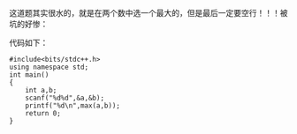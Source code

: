 这道题其实很水的，就是在两个数中选一个最大的，但是最后一定要空行！！！被坑的好惨：

代码如下：

```
#include<bits/stdc++.h>
using namespace std;
int main()
{
    int a,b;
    scanf("%d%d",&a,&b);
    printf("%d\n",max(a,b));
    return 0;
}
```
